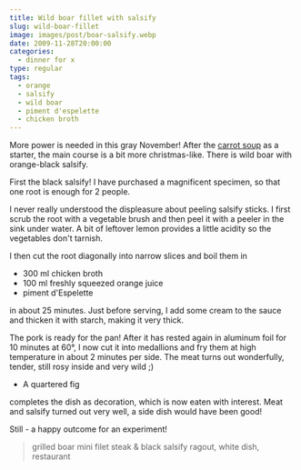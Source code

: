 ```yaml
---
title: Wild boar fillet with salsify
slug: wild-boar-fillet
image: images/post/boar-salsify.webp
date: 2009-11-28T20:00:00
categories: 
  - dinner for x
type: regular
tags: 
  - orange
  - salsify
  - wild boar
  - piment d'espelette
  - chicken broth
---
```


More power is needed in this gray November! After the [carrot soup](../carrot-soup/) as a starter, the main course is a bit more christmas-like. There is wild boar with orange-black salsify.

First the black salsify! I have purchased a magnificent specimen, so that one root is enough for 2 people. 

I never really understood the displeasure about peeling salsify sticks. I first scrub the root with a vegetable brush and then peel it with a peeler in the sink under water. A bit of leftover lemon provides a little acidity so the vegetables don't tarnish.

I then cut the root diagonally into narrow slices and boil them in

* 300 ml chicken broth 
* 100 ml freshly squeezed orange juice 
* piment d'Espelette

in about 25 minutes. Just before serving, I add some cream to the sauce and thicken it with starch, making it very thick.

The pork is ready for the pan! After it has rested again in aluminum foil for 10 minutes at 60°, I now cut it into medallions and fry them at high temperature in about 2 minutes per side. The meat turns out wonderfully, tender, still rosy inside and very wild ;)

* A quartered fig

completes the dish as decoration, which is now eaten with interest. Meat and salsify turned out very well, a side dish would have been good!

Still - a happy outcome for an experiment!

> grilled boar mini filet steak & black salsify ragout, white dish, restaurant